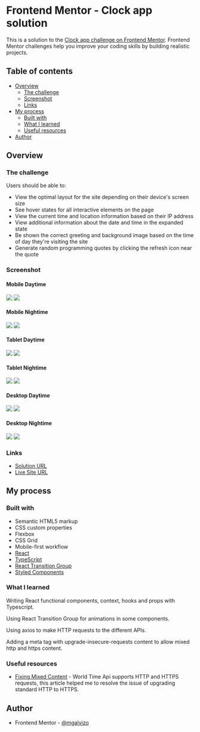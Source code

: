 # Frontend Mentor - Clock app solution

This is a solution to the [Clock app challenge on Frontend Mentor](https://www.frontendmentor.io/challenges/clock-app-LMFaxFwrM). Frontend Mentor challenges help you improve your coding skills by building realistic projects.

## Table of contents

-   [Overview](#overview)
    -   [The challenge](#the-challenge)
    -   [Screenshot](#screenshot)
    -   [Links](#links)
-   [My process](#my-process)
    -   [Built with](#built-with)
    -   [What I learned](#what-i-learned)
    -   [Useful resources](#useful-resources)
-   [Author](#author)

## Overview

### The challenge

Users should be able to:

-   View the optimal layout for the site depending on their device's screen size
-   See hover states for all interactive elements on the page
-   View the current time and location information based on their IP address
-   View additional information about the date and time in the expanded state
-   Be shown the correct greeting and background image based on the time of day they're visiting the site
-   Generate random programming quotes by clicking the refresh icon near the quote

### Screenshot

#### Mobile Daytime

![](./screenshots/daytime/mobile.png)
![](./screenshots/daytime/mobile-expanded.png)

#### Mobile Nightime

![](./screenshots/nightime/mobile.png)
![](./screenshots/nightime/mobile-expanded.png)

#### Tablet Daytime

![](./screenshots/daytime/tablet.png)
![](./screenshots/daytime/tablet-expanded.png)

#### Tablet Nightime

![](./screenshots/nightime/tablet.png)
![](./screenshots/nightime/tablet-expanded.png)

#### Desktop Daytime

![](./screenshots/daytime/desktop.png)
![](./screenshots/daytime/desktop-expanded.png)

#### Desktop Nightime

![](./screenshots/nightime/desktop.png)
![](./screenshots/nightime/desktop-expanded.png)

### Links

-   [Solution URL](https://www.frontendmentor.io/solutions/clock-app-with-react-typescript-and-styled-components-KF837MoIgs)
-   [Live Site URL](https://mgalvizo.github.io/clock-app/)

## My process

### Built with

-   Semantic HTML5 markup
-   CSS custom properties
-   Flexbox
-   CSS Grid
-   Mobile-first workflow
-   [React](https://reactjs.org/)
-   [TypeScript](https://www.typescriptlang.org/)
-   [React Transition Group](http://reactcommunity.org/react-transition-group/)
-   [Styled Components](https://styled-components.com/)

### What I learned

Writing React functional components, context, hooks and props with Typescript.

Using React Transition Group for animations in some components.

Using axios to make HTTP requests to the different APIs.

Adding a meta tag with upgrade-insecure-requests content to allow mixed http and https content.

### Useful resources

-   [Fixing Mixed Content](https://web.dev/i18n/en/fixing-mixed-content/) - World Time Api supports HTTP and HTTPS requests, this article helped me to resolve the issue of upgrading standard HTTP to HTTPS.

## Author

-   Frontend Mentor - [@mgalvizo](https://www.frontendmentor.io/profile/mgalvizo)
